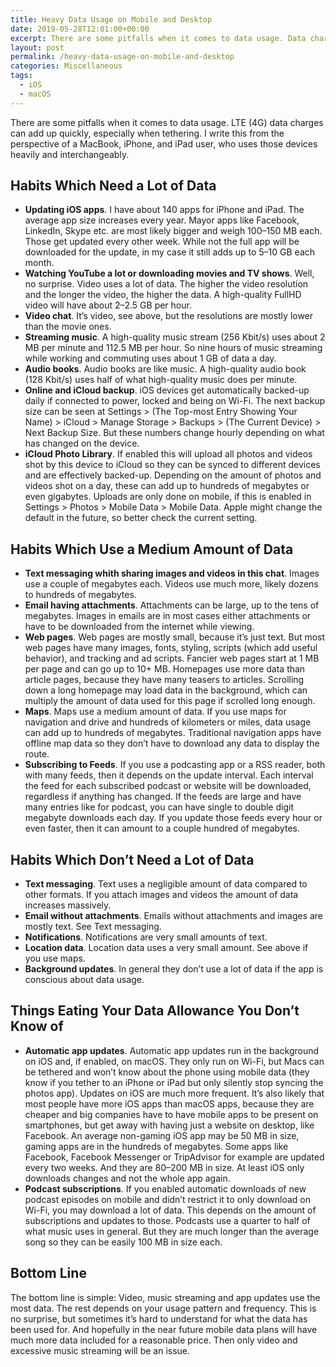 ```yaml
---
title: Heavy Data Usage on Mobile and Desktop
date: 2019-05-28T12:01:00+00:00
excerpt: There are some pitfalls when it comes to data usage. Data charges can add up quickly, especially when tethering. Know where your data goes.
layout: post
permalink: /heavy-data-usage-on-mobile-and-desktop
categories: Miscellaneous
tags:
  - iOS
  - macOS
---
```

There are some pitfalls when it comes to data usage. LTE (4G) data charges can add up quickly, especially when tethering. I write this from the perspective of a MacBook, iPhone, and iPad user, who uses those devices heavily and interchangeably.

## Habits Which Need a Lot of Data

  * **Updating iOS apps**. I have about 140 apps for iPhone and iPad. The average app size increases every year. Mayor apps like Facebook, LinkedIn, Skype etc. are most likely bigger and weigh 100–150 MB each. Those get updated every other week. While not the full app will be downloaded for the update, in my case it still adds up to 5–10 GB each month.
  * **Watching YouTube a lot or downloading movies and TV shows**. Well, no surprise. Video uses a lot of data. The higher the video resolution and the longer the video, the higher the data. A high-quality FullHD video will have about 2–2.5 GB per hour.
  * **Video chat**. It’s video, see above, but the resolutions are mostly lower than the movie ones.
  * **Streaming music**. A high-quality music stream (256 Kbit/s) uses about 2 MB per minute and 112.5 MB per hour. So nine hours of music streaming while working and commuting uses about 1 GB of data a day.
  * **Audio books**. Audio books are like music. A high-quality audio book (128 Kbit/s) uses half of what high-quality music does per minute.
  * **Online and iCloud backup**. iOS devices get automatically backed-up daily if connected to power, locked and being on Wi-Fi. The next backup size can be seen at Settings > (The Top-most Entry Showing Your Name) > iCloud > Manage Storage > Backups > (The Current Device) > Next Backup Size. But these numbers change hourly depending on what has changed on the device.
  * **iCloud Photo Library**. If enabled this will upload all photos and videos shot by this device to iCloud so they can be synced to different devices and are effectively backed-up. Depending on the amount of photos and videos shot on a day, these can add up to hundreds of megabytes or even gigabytes. Uploads are only done on mobile, if this is enabled in Settings > Photos > Mobile Data > Mobile Data. Apple might change the default in the future, so better check the current setting.

## Habits Which Use a Medium Amount of Data

  * **Text messaging whith sharing images and videos in this chat**. Images use a couple of megabytes each. Videos use much more, likely dozens to hundreds of megabytes.
  * **Email having attachments**. Attachments can be large, up to the tens of megabytes. Images in emails are in most cases either attachments or have to be downloaded from the internet while viewing.
  * **Web pages**. Web pages are mostly small, because it’s just text. But most web pages have many images, fonts, styling, scripts (which add useful behavior), and tracking and ad scripts. Fancier web pages start at 1 MB per page and can go up to 10+ MB. Homepages use more data than article pages, because they have many teasers to articles. Scrolling down a long homepage may load data in the background, which can multiply the amount of data used for this page if scrolled long enough.
  * **Maps**. Maps use a medium amount of data. If you use maps for navigation and drive and hundreds of kilometers or miles, data usage can add up to hundreds of megabytes. Traditional navigation apps have offline map data so they don’t have to download any data to display the route.
  * **Subscribing to Feeds**. If you use a podcasting app or a RSS reader, both with many feeds, then it depends on the update interval. Each interval the feed for each subscribed podcast or website will be downloaded, regardless if anything has changed. If the feeds are large and have many entries like for podcast, you can have single to double digit megabyte downloads each day. If you update those feeds every hour or even faster, then it can amount to a couple hundred of megabytes.

## Habits Which Don’t Need a Lot of Data

  * **Text messaging**. Text uses a negligible amount of data compared to other formats. If you attach images and videos the amount of data increases massively.
  * **Email without attachments**. Emails without attachments and images are mostly text. See Text messaging.
  * **Notifications**. Notifications are very small amounts of text.
  * **Location data**. Location data uses a very small amount. See above if you use maps.
  * **Background updates**. In general they don’t use a lot of data if the app is conscious about data usage.

## Things Eating Your Data Allowance You Don’t Know of

  * **Automatic app updates**. Automatic app updates run in the background on iOS and, if enabled, on macOS. They only run on Wi-Fi, but Macs can be tethered and won’t know about the phone using mobile data (they know if you tether to an iPhone or iPad but only silently stop syncing the photos app). Updates on iOS are much more frequent. It’s also likely that most people have more iOS apps than macOS apps, because they are cheaper and big companies have to have mobile apps to be present on smartphones, but get away with having just a website on desktop, like Facebook. An average non-gaming iOS app may be 50 MB in size, gaming apps are in the hundreds of megabytes. Some apps like Facebook, Facebook Messenger or TripAdvisor for example are updated every two weeks. And they are 80–200 MB in size. At least iOS only downloads changes and not the whole app again.
  * **Podcast subscriptions**. If you enabled automatic downloads of new podcast episodes on mobile and didn’t restrict it to only download on Wi-Fi, you may download a lot of data. This depends on the amount of subscriptions and updates to those. Podcasts use a quarter to half of what music uses in general. But they are much longer than the average song so they can be easily 100 MB in size each.

## Bottom Line

The bottom line is simple: Video, music streaming and app updates use the most data. The rest depends on your usage pattern and frequency. This is no surprise, but sometimes it’s hard to understand for what the data has been used for. And hopefully in the near future mobile data plans will have much more data included for a reasonable price. Then only video and excessive music streaming will be an issue.